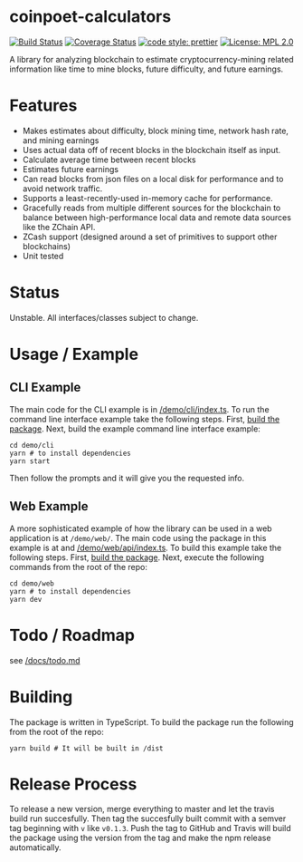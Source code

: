 # coinpoet-calculators

[![Build Status](https://travis-ci.org/activescott/coinpoet-calculators.svg?branch=master)](https://travis-ci.org/activescott/coinpoet-calculators)
[![Coverage Status](https://coveralls.io/repos/github/activescott/coinpoet-calculators/badge.svg?branch=master)](https://coveralls.io/github/activescott/coinpoet-calculators?branch=master)
[![code style: prettier](https://img.shields.io/badge/code_style-prettier-ff69b4.svg?style=flat-square)](https://github.com/prettier/prettier)
[![License: MPL 2.0](https://img.shields.io/badge/License-MPL%202.0-brightgreen.svg)](https://opensource.org/licenses/MPL-2.0)

A library for analyzing blockchain to estimate cryptocurrency-mining related information like time to mine blocks, future difficulty, and future earnings.

# Features

- Makes estimates about difficulty, block mining time, network hash rate, and mining earnings
- Uses actual data off of recent blocks in the blockchain itself as input.
- Calculate average time between recent blocks
- Estimates future earnings
- Can read blocks from json files on a local disk for performance and to avoid network traffic.
- Supports a least-recently-used in-memory cache for performance.
- Gracefully reads from multiple different sources for the blockchain to balance between high-performance local data and remote data sources like the ZChain API.
- ZCash support (designed around a set of primitives to support other blockchains)
- Unit tested

# Status

Unstable. All interfaces/classes subject to change.

# Usage / Example

## CLI Example

The main code for the CLI example is in [/demo/cli/index.ts](demo/cli/index.ts). To run the command line interface example take the following steps. First, [build the package](#compiling). Next, build the example command line interface example:

    cd demo/cli
    yarn # to install dependencies
    yarn start

Then follow the prompts and it will give you the requested info.

## Web Example

A more sophisticated example of how the library can be used in a web application is at `/demo/web/`. The main code using the package in this example is at and [/demo/web/api/index.ts](demo/web/api/index.ts). To build this example take the following steps. First, [build the package](#compiling). Next, execute the following commands from the root of the repo:

    cd demo/web
    yarn # to install dependencies
    yarn dev

# Todo / Roadmap

see [/docs/todo.md](docs/todo.md)

# Building

The package is written in TypeScript. To build the package run the following from the root of the repo:

    yarn build # It will be built in /dist

# Release Process

To release a new version, merge everything to master and let the travis build run succesfully. Then tag the succesfully built commit with a semver tag beginning with `v` like `v0.1.3`. Push the tag to GitHub and Travis will build the package using the version from the tag and make the npm release automatically.
